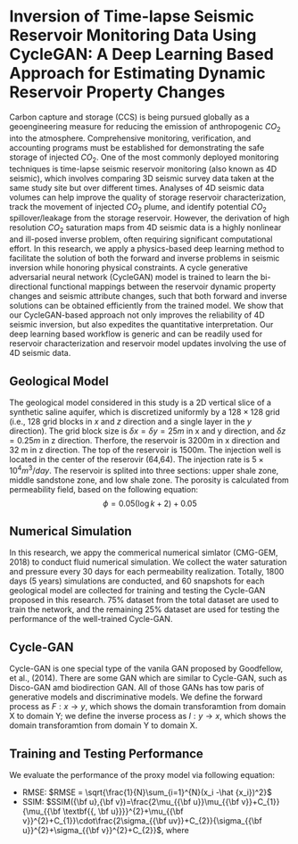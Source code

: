 # Inversion of Time-lapse Seismic Reservoir Monitoring Data Using CycleGAN: A Deep Learning Based Approach for Estimating Dynamic Reservoir Property Changes

Carbon capture and storage (CCS) is being pursued globally as a geoengineering measure for reducing the emission of anthropogenic $CO_{2}$ into the atmosphere. Comprehensive monitoring, verification, and accounting programs must be established for demonstrating the safe storage of injected $CO_{2}$. One of the most commonly deployed monitoring techniques is time-lapse seismic reservoir monitoring (also known as 4D seismic), which involves comparing 3D seismic survey data taken at the same study site but over different times. Analyses of 4D seismic data volumes can help improve the quality of storage reservoir characterization, track the movement of injected $CO_{2}$ plume, and identify potential $CO_{2}$ spillover/leakage from the storage reservoir. However, the derivation of high resolution $CO_{2}$ saturation maps from 4D seismic data is a highly nonlinear and ill-posed inverse problem, often requiring significant computational effort. In this research, we apply a physics-based deep learning method to facilitate the solution of both the forward and inverse problems in seismic inversion while honoring physical constraints. A cycle generative adversarial neural network (CycleGAN) model is trained to learn the bi-directional functional mappings between the reservoir dynamic property changes and seismic attribute changes, such that both forward and inverse solutions can be obtained efficiently from the trained model. We show that our CycleGAN-based approach not only improves the reliability of 4D seismic inversion, but also expedites the quantitative interpretation. Our deep learning based workflow is generic and can be readily used for reservoir characterization and reservoir model updates involving the use of 4D seismic data. 

## Geological Model
The geological model considered in this study is a 2D vertical slice of a synthetic saline aquifer, which is discretized uniformly by a $128\times128$ grid (i.e., $128$ grid blocks in $x$ and $z$ direction and a single layer in the $y$ direction). The grid block size is $\delta x = \delta y = 25m$ in x and y direction, and $\delta z =0.25m$ in z direction. Therfore, the reservoir is 3200m in x direction and 32 m in z direction. The top of the reservoir is 1500m. The injection well is located in the center of the reserovir (64,64). The injection rate is $5\times 10^4 m^3/day$. The reservoir is splited into three sections: upper shale zone, middle sandstone zone, and low shale zone. 
The porosity is calculated from permeability field, based on the following equation:
$$\phi=0.05(\log k+2)+0.05$$ 

## Numerical Simulation 
In this research, we appy the commerical numerical simlator (CMG-GEM, 2018) to conduct fluid numerical simulation. We collect the water saturation and pressure every 30 days for each permeability realization. Totally, 1800 days (5 years) simulations are conducted, and 60 snapshots for each geological model are collected for training and testing the  Cycle-GAN proposed in this research.  75% dataset from the total dataset are used to train the network, and the remaining 25% dataset are used for testing the performance of the well-trained Cycle-GAN.

## Cycle-GAN 
Cycle-GAN is one special type of the vanila GAN proposed by Goodfellow, et al., (2014). There are some GAN which are similar to Cycle-GAN, such as Disco-GAN amd biodirection GAN. All of those GANs has tow paris of generative models and discriminative models. We define the forward process as $F:x\rightarrow y$, which shows the domain transforamtion from domain X to domain Y; we define the inverse process as $I:y\rightarrow x$, which shows the domain transforamtion from domain Y to domain X. 

## Training and Testing Performance
We evaluate the performance of the proxy model via following equation: 
- RMSE: $RMSE = \sqrt{\frac{1}{N}\sum_{i=1}^{N}(x_i -\hat {x_i})^2}$ 
- SSIM: $SSIM({\bf u},{\bf v})=\frac{2\mu_{{\bf u}}\mu_{{\bf v}}+C_{1}}{\mu_{{\bf \textbf{{, \bf u}}}}^{2}+\mu_{{\bf v}}^{2}+C_{1}}\cdot\frac{2\sigma_{{\bf uv}}+C_{2}}{\sigma_{{\bf u}}^{2}+\sigma_{{\bf v}}^{2}+C_{2}}$, where 
